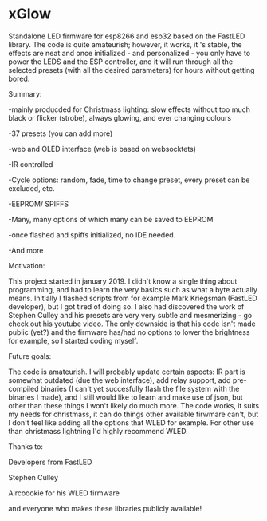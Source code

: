 # xGlow
 Standalone LED firmware for esp8266 and esp32 based on the FastLED library. The code is quite amateurish; however, it works, it 's stable, the effects are neat and once initialized - and personalized - you only have to power the LEDS and the ESP controller, and it will run through all the selected presets (with all the desired parameters) for hours without getting bored.


 Summary:

 -mainly producded for Christmass lighting: slow effects without too much black or flicker (strobe), always glowing, and ever changing colours

 -37 presets (you can add more)

 -web and OLED interface (web is based on websocktets)

 -IR controlled

 -Cycle options: random, fade, time to change preset, every preset can be excluded, etc.

 -EEPROM/ SPIFFS

 -Many, many options of which many can be saved to EEPROM

 -once flashed and spiffs initialized, no IDE needed.

 -And more


 Motivation:

This project started in january 2019. I didn't know a single thing about programming, and had to learn the very basics such as what a byte actually means. Initially I flashed scripts from for example Mark Kriegsman (FastLED developer),  but I got tired of doing so. I also had discovered the work of Stephen Culley and his presets are very very subtle and mesmerizing - go check out his youtube video. The only downside is that his code isn't made public (yet?) and the firmware has/had no options to lower the brightness for example, so I started coding myself.


Future goals:

The code is amateurish. I will probably update certain aspects: IR part is somewhat outdated (due the web interface), add relay support, add pre-compiled binaries (I can't yet succesfully flash the file system with the binaries I made), and I still would like to learn and make use of json, but other than these things I won't likely do much more. The code works, it suits my needs for christmass, it can do things other available firwmare can't, but I don't feel like adding all the options that WLED for example. For other use than christmass lightning I'd highly recommend WLED. 


Thanks to:

Developers from FastLED

Stephen Culley 

Aircoookie for his WLED firmware

and everyone who makes these libraries publicly available!


